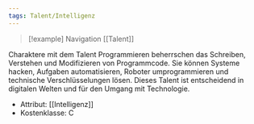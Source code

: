 ```yaml
---
tags: Talent/Intelligenz
---
```

> [!example] Navigation 
>  [[Talent]]

Charaktere mit dem Talent Programmieren beherrschen das Schreiben, Verstehen und Modifizieren von Programmcode. Sie können Systeme hacken, Aufgaben automatisieren, Roboter umprogrammieren und technische Verschlüsselungen lösen. Dieses Talent ist entscheidend in digitalen Welten und für den Umgang mit Technologie.

- Attribut: [[Intelligenz]]
- Kostenklasse: C